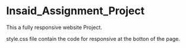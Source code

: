# Insaid_Assignment_Project

This a fully responsive website Project.

style.css file contain the code for responsive at the botton of the page.
